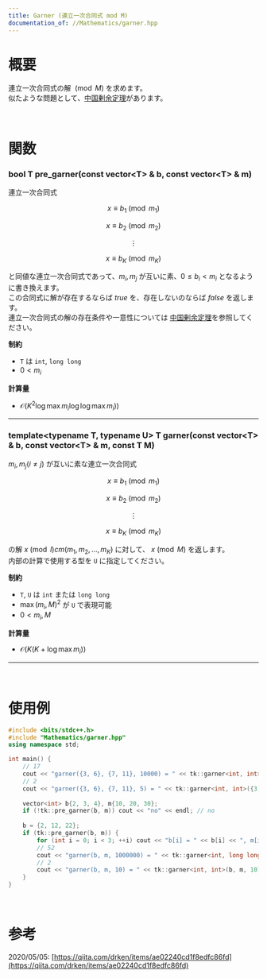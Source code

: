 ```yaml
---
title: Garner (連立一次合同式 mod M)
documentation_of: //Mathematics/garner.hpp
---
```


# 概要

連立一次合同式の解 $\pmod M$ を求めます。  
似たような問題として、[中国剰余定理](https://tkmst201.github.io/Library/Mathematics/chinese_remainder.hpp)があります。  

<br>

# 関数

### bool T pre_garner(const vector&lt;T&gt; & b, const vector&lt;T&gt; & m)

連立一次合同式

$$x \equiv b_1 \pmod{m_1}$$

$$x \equiv b_2 \pmod{m_2}$$

$$\vdots$$

$$x \equiv b_K \pmod{m_K}$$

と同値な連立一次合同式であって、$m_i, m_j$ が互いに素、$0 \leq b_i < m_i$ となるように書き換えます。  
この合同式に解が存在するならば $true$ を、存在しないのならば $false$ を返します。  
連立一次合同式の解の存在条件や一意性については [中国剰余定理](https://tkmst201.github.io/Library/Mathematics/chinese_remainder.hpp)を参照してください。  

**制約**

- `T` は `int`, `long long`
- $0 < m_i$

**計算量**

- $\mathcal{O}(K^2 \log{\max{m_i}} \log{\log{\max{m_i}}}))$

---

### template&lt;typename T, typename U&gt; T garner(const vector&lt;T&gt; & b, const vector&lt;T&gt; & m, const T M)

$m_i, m_j (i \neq j)$ が互いに素な連立一次合同式

$$x \equiv b_1 \pmod{m_1}$$

$$x \equiv b_2 \pmod{m_2}$$

$$\vdots$$

$$x \equiv b_K \pmod{m_K}$$

の解 $x \pmod lcm(m_1, m_2, \ldots, m_K)$ に対して、 $x \pmod M$ を返します。  
内部の計算で使用する型を `U` に指定してください。  

**制約**

- `T`, `U` は `int` または `long long`
- $\max(m_i, M)^2$ が `U` で表現可能
- $0 < m_i, M$

**計算量**

- $\mathcal{O}(K(K + \log{\max{m_i}}))$

---

<br>

# 使用例

```cpp
#include <bits/stdc++.h>
#include "Mathematics/garner.hpp"
using namespace std;

int main() {
	// 17
	cout << "garner({3, 6}, {7, 11}, 10000) = " << tk::garner<int, int>({3, 6}, {7, 11}, 10000) << endl;
	// 2
	cout << "garner({3, 6}, {7, 11}, 5) = " << tk::garner<int, int>({3, 6}, {7, 11}, 5) << endl;
	
	vector<int> b{2, 3, 4}, m{10, 20, 30};
	if (!tk::pre_garner(b, m)) cout << "no" << endl; // no
	
	b = {2, 12, 22};
	if (tk::pre_garner(b, m)) {
		for (int i = 0; i < 3; ++i) cout << "b[i] = " << b[i] << ", m[i] = " << m[i] << endl;
		// 52
		cout << "garner(b, m, 1000000) = " << tk::garner<int, long long>(b, m, 1000000) << endl;
		// 2
		cout << "garner(b, m, 10) = " << tk::garner<int, int>(b, m, 10) << endl;
	}
}
```

<br>

# 参考

2020/05/05: [https://qiita.com/drken/items/ae02240cd1f8edfc86fd](https://qiita.com/drken/items/ae02240cd1f8edfc86fd)  

<br>